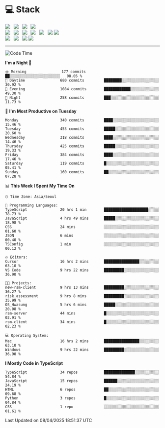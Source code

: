 <h1>💻 Stack</h1>
<div>
 <!-- badge : https://shields.io/ -->
 <!-- icon : https://simpleicons.org/?q=Get -->
 <img src="https://img.shields.io/badge/HTML5-e74c3c?style=flat-square&logo=HTML5&logoColor=white"/> &nbsp 
 <img src="https://img.shields.io/badge/CSS3-0A84FF?style=flat-square&logo=CSS3&logoColor=white"/> &nbsp 
 <img src="https://img.shields.io/badge/JavaScript-FFCD11?style=flat-square&logo=JavaScript&logoColor=white"/> &nbsp 
 <img src="https://img.shields.io/badge/TypeScript-3075C0?style=flat-square&logo=TypeScript&logoColor=white"/>
 <br/>
 <img src="https://img.shields.io/badge/Next-000000?style=flat-square&logo=nextdotjs&logoColor=white"/> &nbsp 
 <img src="https://img.shields.io/badge/React-00BCF6?style=flat-square&logo=React&logoColor=white"/> &nbsp 
 <img src="https://img.shields.io/badge/Redux-764ABC?style=flat-square&logo=Redux&logoColor=white"/> &nbsp
 <img src="https://img.shields.io/badge/Recoil-3578E5?style=flat-square&logo=recoil&logoColor=white"/> &nbsp
 <img src="https://img.shields.io/badge/React-Query-FF4154?style=flat-square&logo=reactquery&logoColor=white"/> &nbsp 
 <img src="https://img.shields.io/badge/styled%2Dcomponents-DB7093?style=flat-square&logo=styled%2Dcomponents&logoColor=white"/>
 <img src="https://img.shields.io/badge/CSS Modules-000000?style=flat-square&logo=CSS Modules&logoColor=white"/> &nbsp 
 <br/>
 <img src="https://img.shields.io/badge/Node-339933?style=flat-square&logo=Node.js&logoColor=white"/> &nbsp 
 <img src="https://img.shields.io/badge/Express-000000?style=flat-square&logo=Express&logoColor=white"/> &nbsp 
 <img src="https://img.shields.io/badge/MongoDB-47A248?style=flat-square&logo=MongoDB&logoColor=white"/>
 <img src="https://img.shields.io/badge/MariaDB-003545?style=flat-square&logo=mariadb&logoColor=white"/>
</div>

<hr>

<!--START_SECTION:waka-->
![Code Time](http://img.shields.io/badge/Code%20Time-2%2C301%20hrs%2049%20mins-blue)

**I'm a Night 🦉** 

```text
🌞 Morning                177 commits         ██░░░░░░░░░░░░░░░░░░░░░░░   08.05 % 
🌆 Daytime                680 commits         ████████░░░░░░░░░░░░░░░░░   30.92 % 
🌃 Evening                1084 commits        ████████████░░░░░░░░░░░░░   49.30 % 
🌙 Night                  258 commits         ███░░░░░░░░░░░░░░░░░░░░░░   11.73 % 
```
📅 **I'm Most Productive on Tuesday** 

```text
Monday                   340 commits         ████░░░░░░░░░░░░░░░░░░░░░   15.46 % 
Tuesday                  453 commits         █████░░░░░░░░░░░░░░░░░░░░   20.60 % 
Wednesday                318 commits         ████░░░░░░░░░░░░░░░░░░░░░   14.46 % 
Thursday                 425 commits         █████░░░░░░░░░░░░░░░░░░░░   19.33 % 
Friday                   384 commits         ████░░░░░░░░░░░░░░░░░░░░░   17.46 % 
Saturday                 119 commits         █░░░░░░░░░░░░░░░░░░░░░░░░   05.41 % 
Sunday                   160 commits         ██░░░░░░░░░░░░░░░░░░░░░░░   07.28 % 
```


📊 **This Week I Spent My Time On** 

```text
🕑︎ Time Zone: Asia/Seoul

💬 Programming Languages: 
TypeScript               20 hrs 1 min        ████████████████████░░░░░   78.73 % 
JavaScript               4 hrs 49 mins       █████░░░░░░░░░░░░░░░░░░░░   18.98 % 
CSS                      24 mins             ░░░░░░░░░░░░░░░░░░░░░░░░░   01.60 % 
JSON                     6 mins              ░░░░░░░░░░░░░░░░░░░░░░░░░   00.40 % 
TSConfig                 1 min               ░░░░░░░░░░░░░░░░░░░░░░░░░   00.12 % 

🔥 Editors: 
Cursor                   16 hrs 2 mins       ████████████████░░░░░░░░░   63.10 % 
VS Code                  9 hrs 22 mins       █████████░░░░░░░░░░░░░░░░   36.90 % 

🐱‍💻 Projects: 
new-rsm-client           9 hrs 13 mins       █████████░░░░░░░░░░░░░░░░   36.27 % 
risk_assessment          9 hrs 8 mins        █████████░░░░░░░░░░░░░░░░   35.99 % 
OS_Hwasung               5 hrs 6 mins        █████░░░░░░░░░░░░░░░░░░░░   20.08 % 
rsm-server               44 mins             █░░░░░░░░░░░░░░░░░░░░░░░░   02.91 % 
rsm-client               34 mins             █░░░░░░░░░░░░░░░░░░░░░░░░   02.23 % 

💻 Operating System: 
Mac                      16 hrs 2 mins       ████████████████░░░░░░░░░   63.10 % 
Windows                  9 hrs 22 mins       █████████░░░░░░░░░░░░░░░░   36.90 % 
```

**I Mostly Code in TypeScript** 

```text
TypeScript               34 repos            ██████████████░░░░░░░░░░░   54.84 % 
JavaScript               15 repos            ██████░░░░░░░░░░░░░░░░░░░   24.19 % 
HTML                     6 repos             ██░░░░░░░░░░░░░░░░░░░░░░░   09.68 % 
Python                   3 repos             █░░░░░░░░░░░░░░░░░░░░░░░░   04.84 % 
CSS                      1 repo              ░░░░░░░░░░░░░░░░░░░░░░░░░   01.61 % 
```




 Last Updated on 08/04/2025 18:51:37 UTC
<!--END_SECTION:waka-->

